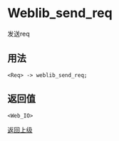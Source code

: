 # Weblib_send_req

发送req

## 用法

```
<Req> -> weblib_send_req;
```

## 返回值

```<Web_IO>```

[返回上级](../index.md)